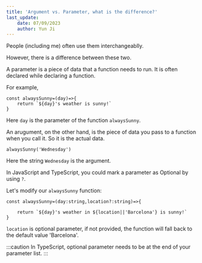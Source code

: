 ```yaml
---
title: 'Argument vs. Parameter, what is the difference?'
last_update: 
    date: 07/09/2023
    author: Yun Ji
---
```

People (including me) often use them interchangeablly.

However, there is a difference between these two.

A parameter is a piece of data that a function needs to run. It is often declared while declaring a function.

For example,
```
const alwaysSunny=(day)=>{
    return `${day}'s weather is sunny!`
}
```

Here `day` is the parameter of the function `alwaysSunny`.

An arugument, on the other hand, is the piece of data you pass to a function when you call it. So it is the actual data.

`alwaysSunny('Wednesday')`

Here the string `Wednesday` is the argument.

In JavaScript and TypeScript, you could mark a parameter as Optional by using `?`.

Let's modify our `alwaysSunny` function:

```
const alwaysSunny=(day:string,location?:string)=>{
    
    return `${day}'s weather in ${location||'Barcelona'} is sunny!`
}
```

`location` is optional parameter, if not provided, the function will fall back to the default value 'Barcelona'.

:::caution
In TypeScript, optional parameter needs to be at the end of your parameter list.
:::